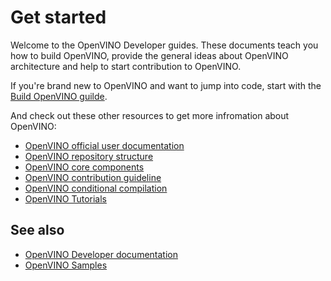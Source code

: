 # Get started

Welcome to the OpenVINO Developer guides. These documents teach you how to build OpenVINO, provide the general ideas about OpenVINO architecture and help to start contribution to OpenVINO.

If you're brand new to OpenVINO and want to jump into code, start with the [Build OpenVINO guilde](./build.md).

And check out these other resources to get more infromation about OpenVINO:
 * [OpenVINO official user documentation](https://docs.openvino.ai/)
 * [OpenVINO repository structure](./intex.md#openvino-repository-structure)
 * [OpenVINO core components](../../src/README.md)
 * [OpenVINO contribution guideline](../../CONTRIBUTING.md)
 * [OpenVINO conditional compilation](./conditional_compilation.md)
 * [OpenVINO Tutorials](../../README.md#tutorials)

## See also
 * [OpenVINO Developer documentation](./index.md)
 * [OpenVINO Samples](../../samples)
